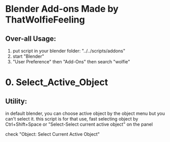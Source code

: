 # Blender Add-ons Made by ThatWolfieFeeling

## Over-all Usage:
1. put script in your blender folder:
"../../scripts/addons"
2. start "Blender"
3. "User Preference" then "Add-Ons" then search "wolfie"

# 0. Select_Active_Object
## Utility:

in default blender, you can choose active object by the object menu but you can't select it.
this script is for that use,
fast selecting object by Ctrl+Shift+Space or "Select-Select current active object" on the panel

check "Object: Select Current Active Object"


